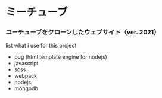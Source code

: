 # ミーチューブ

### ユーチューブをクローンしたウェブサイト（ver. 2021）

list what i use for this project

- pug (html template engine for nodejs)
- javascript
- scss
- webpack
- nodejs
- mongodb
